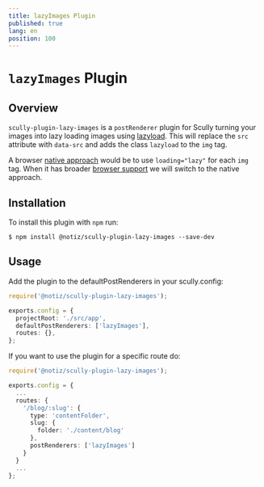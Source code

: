 ```yaml
---
title: lazyImages Plugin
published: true
lang: en
position: 100
---
```


# `lazyImages` Plugin

<div class="docs-link_table">
  <a class="homepage" href="https://github.com/notiz-dev/scully-plugins"></a>
  <a class="repository" href="https://github.com/notiz-dev/scully-plugins/tree/master/plugins/lazy-images"></a>
</div>

## Overview

`scully-plugin-lazy-images` is a `postRenderer` plugin for Scully turning your images into lazy loading images using [lazyload](https://github.com/tuupola/lazyload). This will replace the `src` attribute with `data-src` and adds the class `lazyload` to the `img` tag.

A browser [native approach](https://web.dev/native-lazy-loading/) would be to use `loading="lazy"` for each `img` tag. When it has broader [browser support](https://caniuse.com/#feat=loading-lazy-attr) we will switch to the native approach.

## Installation

To install this plugin with `npm` run:

```
$ npm install @notiz/scully-plugin-lazy-images --save-dev
```

## Usage

Add the plugin to the defaultPostRenderers in your scully.config:

```typescript
require('@notiz/scully-plugin-lazy-images');

exports.config = {
  projectRoot: './src/app',
  defaultPostRenderers: ['lazyImages'],
  routes: {},
};
```

If you want to use the plugin for a specific route do:

```typescript
require('@notiz/scully-plugin-lazy-images');

exports.config = {
  ...
  routes: {
    '/blog/:slug': {
      type: 'contentFolder',
      slug: {
        folder: './content/blog'
      },
      postRenderers: ['lazyImages']
    }
  }
  ...
};
```
